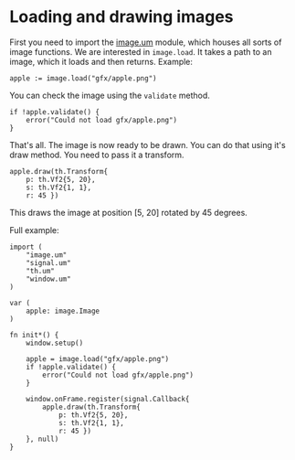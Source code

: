 # Loading and drawing images

First you need to import the [image.um](/api/image.um.md) module, which houses
all sorts of image functions. We are interested in `image.load`. It takes a
path to an image, which it loads and then returns. Example:

```umka
apple := image.load("gfx/apple.png")
```

You can check the image using the `validate` method.

```umka
if !apple.validate() {
	error("Could not load gfx/apple.png")
}
```

That's all. The image is now ready to be drawn. You can do that using it's draw
method. You need to pass it a transform.

```umka
apple.draw(th.Transform{
	p: th.Vf2{5, 20},
	s: th.Vf2{1, 1},
	r: 45 })
```

This draws the image at position [5, 20] rotated by 45 degrees.

Full example:

```umka
import (
	"image.um"
    "signal.um"
	"th.um"
	"window.um"
)

var (
    apple: image.Image
)

fn init*() {
	window.setup()

	apple = image.load("gfx/apple.png")
	if !apple.validate() {
		error("Could not load gfx/apple.png")
	}

	window.onFrame.register(signal.Callback{
		apple.draw(th.Transform{
			p: th.Vf2{5, 20},
			s: th.Vf2{1, 1},
			r: 45 })
	}, null)
}
```

